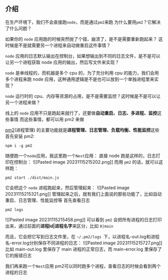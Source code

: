 ## 介绍
在生产环境下，我们不会直接跑`node`，而是通过`pm2`来跑
为什么要用`pm2`？它解决了什么问题？

如果你的 `node` 应用跑的时候突然抛了个错，崩溃了，是不是需要重新跑起来？
这时候是不是就需要另一个进程来自动做重启这件事情？

`node` 应用的日志默认输出在控制台，如果想输出到不同的日志文件，是不是可以让另一个进程获取 node 应用的输出，然后写文件来实现？

`node` 是单线程的，而机器是多个 cpu 的，为了充分利用 cpu 的能力，我们会用多个进程来跑 node 应用，这种通用逻辑是不是也可以放到一个单独进程里来实现？

`node` 运行时的 cpu、内存等资源的占用，是不是需要监控？这时候是不是可以让另一个进程来做？

线上的 `node` 应用不只是跑起来就行了，还要做**自动重启、日志、多进程、监控**这些事情
而这些事情，都可以用 pm2 来做


[pm2](https://github.com/Unitech/pm2)(进程管理) 的主要功能就是**进程管理、日志管理、负载均衡、性能监控**这些
首先安装 pm2:
```shell
npm i -g pm2
```
随便跑一个`node`应用，我这里跑一个`Nest`应用：
直接 node 跑是这样的，日志打印在控制台：
![[Pasted image 20231115215202.png]]
而用 `pm2` 的话，就可以这样跑：
```shell
pm2 start ./dist/main.js
```
它会把这个 `node` 进程跑起来，然后管理起来：
![[Pasted image 20231115215321.png]]
管理起来之后，就有我们上面说的那些功能了，比如自动重启、日志管理、性能监控等
首先查看日志
```shel
pm2 logs
```
![[Pasted image 20231115215458.png]]
可以看到 `pm2` 会把所有进程的日志打印出来，通过前面的**进程id|进程名字**来区分，比如 `0|main`

而且，它会把它写到日志文件里，在 `~/.pm2/logs `下，以进程名-out.log和进程名-error.log分别保存不同进程的日志：
![[Pasted image 20231115215727.png]]
比如 main-out.log 里保存了 main 进程的正常日志，而 main-error.log 里保存了它的报错日志

我们再来跑一个`Nest`应用
pm2可以同时跑多个进程，查看日志的时候会看到两个进程的日志

